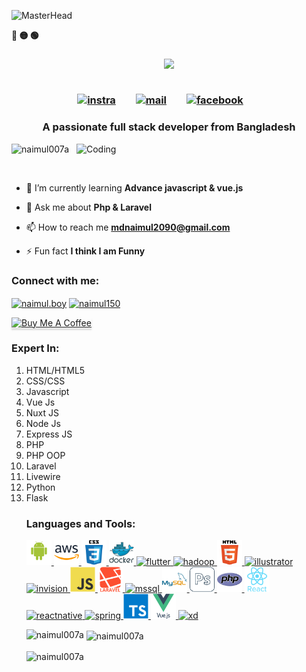 ![MasterHead](https://soan.netlify.app/assets/images/website-designing.gif)
<!-- Macos like icons -->
 <p align="left"><b><pwn>🔴 🟡 🟢</pwn></b></p>
 <p>
 <h3 align="center">

<img src="https://readme-typing-svg.demolab.com/?lines=$+Hey,+Naimul+Islam+here+:)&font=Fira%20Code&center=true&width=440&height=45&color=f75c7e&vCenter=true&pause=10&size=22" />
<br>
</br>
<!-- Social icons -->
<p align="center">
  <a target="_blank" href="https://www.instagram.com/devnaimul/"><img width="26px" alt="instra" title="instra" src="https://img.freepik.com/premium-vector/vinnytsia-ukraine-april-27-2023-popular-social-media-icon-instagram-vector-design_545793-1681.jpg?w=2000"/></a>
  &#8287;&#8287;&#8287;&#8287;&#8287;
  <a href="mailto:mdnaimul2090@gmail.com"><img width="26px" alt="mail" title="mail" src="https://user-images.githubusercontent.com/62848979/210152073-48509526-4f84-4c72-864a-e41496c18ecf.png"/></a>
  &#8287;&#8287;&#8287;&#8287;&#8287;
  <a href="https://www.facebook.com/naimul.dev/"><img width="26px" alt="facebook" title="facebook" src="https://www.freepnglogos.com/uploads/facebook-logo-icon/facebook-logo-clipart-flat-facebook-logo-png-icon-circle-22.png"></a>
  &#8287;&#8287;&#8287;&#8287;&#8287;
  </p>


   </h6>
   </p> 
<h3 align="center">A passionate full stack developer from Bangladesh</h3>

<img align="right" alt="Coding" width="400" src="https://cdn.dribbble.com/users/1162077/screenshots/3848914/programmer.gif">


<p align="left"> <img src="https://komarev.com/ghpvc/?username=naimul007a&label=Profile%20views&color=0e75b6&style=flat" alt="naimul007a" /> </p>

<p align="left"> <a href="https://twitter.com/" target="blank"><img src="https://img.shields.io/twitter/follow/?logo=twitter&style=for-the-badge" alt="" /></a> </p>

- 🌱 I’m currently learning **Advance javascript & vue.js**

- 💬 Ask me about **Php & Laravel**

- 📫 How to reach me **mdnaimul2090@gmail.com**

- ⚡ Fun fact **I think I am Funny**

<h3 align="left">Connect with me:</h3>
<p align="left">
<a href="https://fb.com/naimul.boy" target="blank"><img align="center" src="https://raw.githubusercontent.com/rahuldkjain/github-profile-readme-generator/master/src/images/icons/Social/facebook.svg" alt="naimul.boy" height="30" width="40" /></a>
<a href="https://instagram.com/naimul150" target="blank"><img align="center" src="https://raw.githubusercontent.com/rahuldkjain/github-profile-readme-generator/master/src/images/icons/Social/instagram.svg" alt="naimul150" height="30" width="40" /></a>
</p>
<a href="https://www.buymeacoffee.com/devnaimul" target="_blank"><img src="https://www.buymeacoffee.com/assets/img/custom_images/orange_img.png" alt="Buy Me A Coffee" style="height: 41px !important;width: 174px !important;box-shadow: 0px 3px 2px 0px rgba(190, 190, 190, 0.5) !important;-webkit-box-shadow: 0px 3px 2px 0px rgba(190, 190, 190, 0.5) !important;" ></a>
<h3 align="left">Expert In:</h3>
  <ol type="1">
        <li>HTML/HTML5</li>
        <li>CSS/CSS</li>
        <liBootstrap</li>
        <li>Javascript</li>
        <li>Vue Js</li>
        <li>Nuxt JS</li>
         <li>Node Js</li>
         <li>Express JS</li>
        <li>PHP</li>
        <li>PHP OOP</li>
        <li>Laravel</li>
         <li>Livewire</li>
        <li>Python</li>
        <li>Flask</li>
    </0l>

<h3 align="left">Languages and Tools:</h3>
<p align="left"> <a href="https://developer.android.com" target="_blank" rel="noreferrer"> <img src="https://raw.githubusercontent.com/devicons/devicon/master/icons/android/android-original-wordmark.svg" alt="android" width="40" height="40"/> </a> <a href="https://aws.amazon.com" target="_blank" rel="noreferrer"> <img src="https://raw.githubusercontent.com/devicons/devicon/master/icons/amazonwebservices/amazonwebservices-original-wordmark.svg" alt="aws" width="40" height="40"/> </a> <a href="https://www.w3schools.com/css/" target="_blank" rel="noreferrer"> <img src="https://raw.githubusercontent.com/devicons/devicon/master/icons/css3/css3-original-wordmark.svg" alt="css3" width="40" height="40"/> </a> <a href="https://www.docker.com/" target="_blank" rel="noreferrer"> <img src="https://raw.githubusercontent.com/devicons/devicon/master/icons/docker/docker-original-wordmark.svg" alt="docker" width="40" height="40"/> </a> <a href="https://flutter.dev" target="_blank" rel="noreferrer"> <img src="https://www.vectorlogo.zone/logos/flutterio/flutterio-icon.svg" alt="flutter" width="40" height="40"/> </a> <a href="https://hadoop.apache.org/" target="_blank" rel="noreferrer"> <img src="https://www.vectorlogo.zone/logos/apache_hadoop/apache_hadoop-icon.svg" alt="hadoop" width="40" height="40"/> </a> <a href="https://www.w3.org/html/" target="_blank" rel="noreferrer"> <img src="https://raw.githubusercontent.com/devicons/devicon/master/icons/html5/html5-original-wordmark.svg" alt="html5" width="40" height="40"/> </a> <a href="https://www.adobe.com/in/products/illustrator.html" target="_blank" rel="noreferrer"> <img src="https://www.vectorlogo.zone/logos/adobe_illustrator/adobe_illustrator-icon.svg" alt="illustrator" width="40" height="40"/> </a> <a href="https://www.invisionapp.com/" target="_blank" rel="noreferrer"> <img src="https://www.vectorlogo.zone/logos/invisionapp/invisionapp-icon.svg" alt="invision" width="40" height="40"/> </a> <a href="https://developer.mozilla.org/en-US/docs/Web/JavaScript" target="_blank" rel="noreferrer"> <img src="https://raw.githubusercontent.com/devicons/devicon/master/icons/javascript/javascript-original.svg" alt="javascript" width="40" height="40"/> </a> <a href="https://laravel.com/" target="_blank" rel="noreferrer"> <img src="https://raw.githubusercontent.com/devicons/devicon/master/icons/laravel/laravel-plain-wordmark.svg" alt="laravel" width="40" height="40"/> </a> <a href="https://www.microsoft.com/en-us/sql-server" target="_blank" rel="noreferrer"> <img src="https://www.svgrepo.com/show/303229/microsoft-sql-server-logo.svg" alt="mssql" width="40" height="40"/> </a> <a href="https://www.mysql.com/" target="_blank" rel="noreferrer"> <img src="https://raw.githubusercontent.com/devicons/devicon/master/icons/mysql/mysql-original-wordmark.svg" alt="mysql" width="40" height="40"/> </a> <a href="https://www.photoshop.com/en" target="_blank" rel="noreferrer"> <img src="https://raw.githubusercontent.com/devicons/devicon/master/icons/photoshop/photoshop-line.svg" alt="photoshop" width="40" height="40"/> </a> <a href="https://www.php.net" target="_blank" rel="noreferrer"> <img src="https://raw.githubusercontent.com/devicons/devicon/master/icons/php/php-original.svg" alt="php" width="40" height="40"/> </a> <a href="https://reactjs.org/" target="_blank" rel="noreferrer"> <img src="https://raw.githubusercontent.com/devicons/devicon/master/icons/react/react-original-wordmark.svg" alt="react" width="40" height="40"/> </a> <a href="https://reactnative.dev/" target="_blank" rel="noreferrer"> <img src="https://reactnative.dev/img/header_logo.svg" alt="reactnative" width="40" height="40"/> </a> <a href="https://spring.io/" target="_blank" rel="noreferrer"> <img src="https://www.vectorlogo.zone/logos/springio/springio-icon.svg" alt="spring" width="40" height="40"/> </a> <a href="https://www.typescriptlang.org/" target="_blank" rel="noreferrer"> <img src="https://raw.githubusercontent.com/devicons/devicon/master/icons/typescript/typescript-original.svg" alt="typescript" width="40" height="40"/> </a> <a href="https://vuejs.org/" target="_blank" rel="noreferrer"> <img src="https://raw.githubusercontent.com/devicons/devicon/master/icons/vuejs/vuejs-original-wordmark.svg" alt="vuejs" width="40" height="40"/> </a> <a href="https://www.adobe.com/products/xd.html" target="_blank" rel="noreferrer"> <img src="https://cdn.worldvectorlogo.com/logos/adobe-xd.svg" alt="xd" width="40" height="40"/> </a> </p>

<p><img align="left" src="https://github-readme-stats.vercel.app/api/top-langs?username=naimul007a&show_icons=true&locale=en&layout=compact" alt="naimul007a" /></p>

<p>&nbsp;<img align="center" src="https://github-readme-stats.vercel.app/api?username=naimul007a&show_icons=true&locale=en" alt="naimul007a" /></p>

<p><img align="center" src="https://github-readme-streak-stats.herokuapp.com/?user=naimul007a&" alt="naimul007a" /></p>

